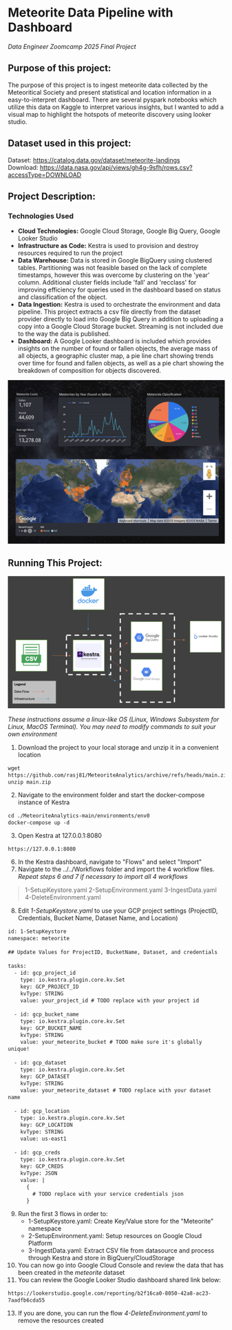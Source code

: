 # Meteorite Data Pipeline with Dashboard
*Data Engineer Zoomcamp 2025 Final Project*

## Purpose of this project:
The purpose of this project is to ingest meteorite data collected by the Meteoritical Society and present statistical and location information in a easy-to-interpret dashboard. There are several pyspark notebooks which utilize this data on Kaggle to interpret various insights, but I wanted to add a visual map to highlight the hotspots of meteorite discovery using looker studio.

## Dataset used in this project:
Dataset: https://catalog.data.gov/dataset/meteorite-landings \
Download: https://data.nasa.gov/api/views/gh4g-9sfh/rows.csv?accessType=DOWNLOAD

## Project Description:
### Technologies Used
* **Cloud Technologies:** Google Cloud Storage, Google Big Query, Google Looker Studio
* **Infrastructure as Code:** Kestra is used to provision and destroy resources required to run the project
* **Data Warehouse:** Data is stored in Google BigQuery using clustered tables.  Partitioning was not feasible based on the lack of complete timestamps, however this was overcome by clustering on the 'year' column. Additional cluster fields include 'fall' and 'recclass' for improving efficiency for queries used in the dashboard based on status and classification of the object. 
* **Data Ingestion:** Kestra is used to orchestrate the environment and data pipeline. This project extracts a csv file directly from the dataset provider directly to load into Google Big Query in addition to uploading a copy into a Google Cloud Storage bucket. Streaming is not included due to the way the data is published.
* **Dashboard:** A Google Looker dashboard is included which provides insights on the number of found or fallen objects, the average mass of all objects, a geographic cluster map, a pie line chart showing trends over time for found and fallen objects, as well as a pie chart showing the breakdown of composition for objects discovered.

![Screenshot of Meteorite Dashboard.](meteorite_dashboard.png)

## Running This Project:

![Screenshot of Meteorite Dataflow.](meteorite_dataflow.png)

*These instructions assume a linux-like OS (Linux, Windows Subsystem for Linux, MacOS Terminal).  You may need to modify commands to suit your own environment*

1. Download the project to your local storage and unzip it in a convenient location
```
wget https://github.com/rasj81/MeteoriteAnalytics/archive/refs/heads/main.zip
unzip main.zip
```
2. Navigate to the environment folder and start the docker-compose instance of Kestra
```
cd ./MeteoriteAnalytics-main/environments/env0
docker-compose up -d
```
3. Open Kestra at 127.0.0.1:8080
```
https://127.0.0.1:8080
```
6. In the Kestra dashboard, navigate to "Flows" and select "Import"
7. Navigate to the ../../Workflows folder and import the 4 workflow files. \
*Repeat steps 6 and 7 if necessary to import all 4 workflows*
> 1-SetupKeystore.yaml
> 2-SetupEnvironment.yaml
> 3-IngestData.yaml
> 4-DeleteEnvironment.yaml
8. Edit *1-SetupKeystore.yaml* to use your GCP project settings (ProjectID, Credentials, Bucket Name, Dataset Name, and Location)
```
id: 1-SetupKeystore
namespace: meteorite

## Update Values for ProjectID, BucketName, Dataset, and credentials

tasks:
  - id: gcp_project_id
    type: io.kestra.plugin.core.kv.Set
    key: GCP_PROJECT_ID
    kvType: STRING
    value: your_project_id # TODO replace with your project id  

  - id: gcp_bucket_name
    type: io.kestra.plugin.core.kv.Set
    key: GCP_BUCKET_NAME
    kvType: STRING
    value: your_meteorite_bucket # TODO make sure it's globally unique!

  - id: gcp_dataset
    type: io.kestra.plugin.core.kv.Set
    key: GCP_DATASET
    kvType: STRING
    value: your_meteorite_dataset # TODO replace with your dataset name

  - id: gcp_location
    type: io.kestra.plugin.core.kv.Set
    key: GCP_LOCATION
    kvType: STRING
    value: us-east1

  - id: gcp_creds
    type: io.kestra.plugin.core.kv.Set
    key: GCP_CREDS
    kvType: JSON
    value: |
      {
        # TODO replace with your service credentials json
      }
```
9. Run the first 3 flows in order to:
    * 1-SetupKeystore.yaml: Create Key/Value store for the "Meteorite" namespace
    * 2-SetupEnvironment.yaml: Setup resources on Google Cloud Platform
    * 3-IngestData.yaml: Extract CSV file from datasource and process through Kestra and store in BigQuery/CloudStorage
10. You can now go into Google Cloud Console and review the data that has been created in the *meteorite* dataset
11. You can review the Google Looker Studio dashboard shared link below:
```
https://lookerstudio.google.com/reporting/b2f16ca0-8050-42a8-ac23-7aadfb6cda55 
```
13. If you are done, you can run the flow *4-DeleteEnvironment.yaml* to remove the resources created
